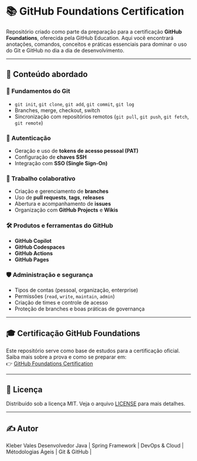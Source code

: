 # 📚 GitHub Foundations Certification

Repositório criado como parte da preparação para a certificação **GitHub Foundations**, oferecida pela GitHub Education. Aqui você encontrará anotações, comandos, conceitos e práticas essenciais para dominar o uso do Git e GitHub no dia a dia de desenvolvimento.

---

## 🧠 Conteúdo abordado

### 🔧 Fundamentos do Git
- `git init`, `git clone`, `git add`, `git commit`, `git log`
- Branches, merge, checkout, switch
- Sincronização com repositórios remotos (`git pull`, `git push`, `git fetch`, `git remote`)

### 🔐 Autenticação
- Geração e uso de **tokens de acesso pessoal (PAT)**
- Configuração de **chaves SSH**
- Integração com **SSO (Single Sign-On)**

### 🤝 Trabalho colaborativo
- Criação e gerenciamento de **branches**
- Uso de **pull requests**, **tags**, **releases**
- Abertura e acompanhamento de **issues**
- Organização com **GitHub Projects** e **Wikis**

### 🛠️ Produtos e ferramentas do GitHub
- **GitHub Copilot**
- **GitHub Codespaces**
- **GitHub Actions**
- **GitHub Pages**

### 🛡️ Administração e segurança
- Tipos de contas (pessoal, organização, enterprise)
- Permissões (`read`, `write`, `maintain`, `admin`)
- Criação de times e controle de acesso
- Proteção de branches e boas práticas de governança

---

## 🎓 Certificação GitHub Foundations

Este repositório serve como base de estudos para a certificação oficial. Saiba mais sobre a prova e como se preparar em:  
👉 [GitHub Foundations Certification](https://education.github.com/experiences/foundations_certificate)

---

## 📄 Licença

Distribuído sob a licença MIT. Veja o arquivo [LICENSE](LICENSE) para mais detalhes.

---
## ✍️ Autor
Kleber Vales
Desenvolvedor Java | Spring Framework | DevOps & Cloud | Métodologias Ágeis | Git & GitHub |
